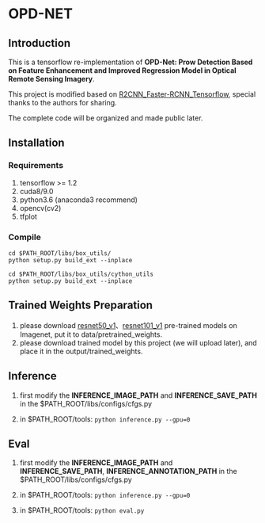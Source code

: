 # OPD-NET
## Introduction

This is a tensorflow re-implementation of **OPD-Net: Prow Detection Based on Feature Enhancement and Improved Regression Model in Optical Remote Sensing Imagery**.

This project is modified based on [R2CNN_Faster-RCNN_Tensorflow](https://github.com/DetectionTeamUCAS/R2CNN_Faster-RCNN_Tensorflow), special thanks to the authors for sharing.

The complete code will be organized and made public later.



## Installation
### Requirements
1. tensorflow >= 1.2
2. cuda8/9.0
3. python3.6 (anaconda3 recommend)
4. opencv(cv2)
5. tfplot

### Compile
```
cd $PATH_ROOT/libs/box_utils/
python setup.py build_ext --inplace
```
```
cd $PATH_ROOT/libs/box_utils/cython_utils
python setup.py build_ext --inplace
```

## Trained Weights Preparation
1. please download [resnet50_v1](http://download.tensorflow.org/models/resnet_v1_50_2016_08_28.tar.gz)、[resnet101_v1](http://download.tensorflow.org/models/resnet_v1_101_2016_08_28.tar.gz) pre-trained models on Imagenet, put it to data/pretrained_weights.        
2. please download trained model by this project (we will upload later), and place it in the output/trained_weights.

## Inference
1. first modify the **INFERENCE_IMAGE_PATH** and **INFERENCE_SAVE_PATH** in the $PATH_ROOT/libs/configs/cfgs.py

2. in $PATH_ROOT/tools:
```python inference.py --gpu=0```


## Eval
1. first modify the **INFERENCE_IMAGE_PATH** and **INFERENCE_SAVE_PATH**, **INFERENCE_ANNOTATION_PATH** in the $PATH_ROOT/libs/configs/cfgs.py

2. in $PATH_ROOT/tools:
```python inference.py --gpu=0```
3. in $PATH_ROOT/tools:
```python eval.py```
